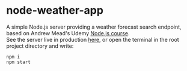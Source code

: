# node-weather-app

A simple Node.js server providing a weather forecast search endpoint, based on Andrew Mead's Udemy [Node.js course](https://www.udemy.com/course/the-complete-nodejs-developer-course-2/).  
See the server live in production [here](https://v-nodejs-weather-app.herokuapp.com/), or open the terminal in the root project directory and write:

```npm i```  
```npm start```